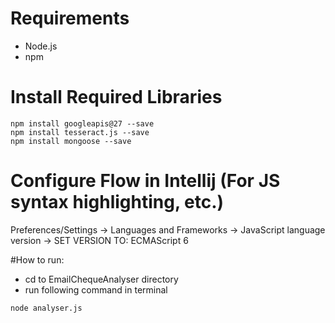 # Requirements
- Node.js
- npm

# Install Required Libraries
```
npm install googleapis@27 --save
npm install tesseract.js --save
npm install mongoose --save
```

# Configure Flow in Intellij (For JS syntax highlighting, etc.)
Preferences/Settings -> Languages and Frameworks -> JavaScript language version -> SET VERSION TO: ECMAScript 6

#How to run:
- cd to EmailChequeAnalyser directory
- run following command in terminal
```
node analyser.js
```
